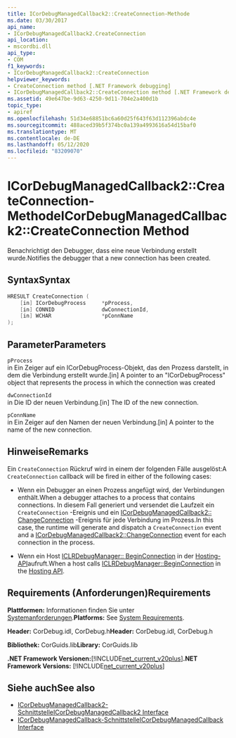 ```yaml
---
title: ICorDebugManagedCallback2::CreateConnection-Methode
ms.date: 03/30/2017
api_name:
- ICorDebugManagedCallback2.CreateConnection
api_location:
- mscordbi.dll
api_type:
- COM
f1_keywords:
- ICorDebugManagedCallback2::CreateConnection
helpviewer_keywords:
- CreateConnection method [.NET Framework debugging]
- ICorDebugManagedCallback2::CreateConnection method [.NET Framework debugging]
ms.assetid: 49e647be-9d63-4250-9d11-704e2a400d1b
topic_type:
- apiref
ms.openlocfilehash: 51d34e68851bc6a60d25f643f63d112396abdc4e
ms.sourcegitcommit: 488aced39b5f374bc0a139a4993616a54d15baf0
ms.translationtype: MT
ms.contentlocale: de-DE
ms.lasthandoff: 05/12/2020
ms.locfileid: "83209070"
---
```

# <a name="icordebugmanagedcallback2createconnection-method"></a><span data-ttu-id="cd403-102">ICorDebugManagedCallback2::CreateConnection-Methode</span><span class="sxs-lookup"><span data-stu-id="cd403-102">ICorDebugManagedCallback2::CreateConnection Method</span></span>
<span data-ttu-id="cd403-103">Benachrichtigt den Debugger, dass eine neue Verbindung erstellt wurde.</span><span class="sxs-lookup"><span data-stu-id="cd403-103">Notifies the debugger that a new connection has been created.</span></span>  
  
## <a name="syntax"></a><span data-ttu-id="cd403-104">Syntax</span><span class="sxs-lookup"><span data-stu-id="cd403-104">Syntax</span></span>  
  
```cpp  
HRESULT CreateConnection (  
    [in] ICorDebugProcess     *pProcess,  
    [in] CONNID               dwConnectionId,  
    [in] WCHAR                *pConnName  
);  
```  
  
## <a name="parameters"></a><span data-ttu-id="cd403-105">Parameter</span><span class="sxs-lookup"><span data-stu-id="cd403-105">Parameters</span></span>  
 `pProcess`  
 <span data-ttu-id="cd403-106">in Ein Zeiger auf ein ICorDebugProcess-Objekt, das den Prozess darstellt, in dem die Verbindung erstellt wurde.</span><span class="sxs-lookup"><span data-stu-id="cd403-106">[in] A pointer to an "ICorDebugProcess" object that represents the process in which the connection was created</span></span>  
  
 `dwConnectionId`  
 <span data-ttu-id="cd403-107">in Die ID der neuen Verbindung.</span><span class="sxs-lookup"><span data-stu-id="cd403-107">[in] The ID of the new connection.</span></span>  
  
 `pConnName`  
 <span data-ttu-id="cd403-108">in Ein Zeiger auf den Namen der neuen Verbindung.</span><span class="sxs-lookup"><span data-stu-id="cd403-108">[in] A pointer to the name of the new connection.</span></span>  
  
## <a name="remarks"></a><span data-ttu-id="cd403-109">Hinweise</span><span class="sxs-lookup"><span data-stu-id="cd403-109">Remarks</span></span>  
 <span data-ttu-id="cd403-110">Ein `CreateConnection` Rückruf wird in einem der folgenden Fälle ausgelöst:</span><span class="sxs-lookup"><span data-stu-id="cd403-110">A `CreateConnection` callback will be fired in either of the following cases:</span></span>  
  
- <span data-ttu-id="cd403-111">Wenn ein Debugger an einen Prozess angefügt wird, der Verbindungen enthält.</span><span class="sxs-lookup"><span data-stu-id="cd403-111">When a debugger attaches to a process that contains connections.</span></span> <span data-ttu-id="cd403-112">In diesem Fall generiert und versendet die Laufzeit ein `CreateConnection` -Ereignis und ein [ICorDebugManagedCallback2:: ChangeConnection](icordebugmanagedcallback2-changeconnection-method.md) -Ereignis für jede Verbindung im Prozess.</span><span class="sxs-lookup"><span data-stu-id="cd403-112">In this case, the runtime will generate and dispatch a `CreateConnection` event and a [ICorDebugManagedCallback2::ChangeConnection](icordebugmanagedcallback2-changeconnection-method.md) event for each connection in the process.</span></span>  
  
- <span data-ttu-id="cd403-113">Wenn ein Host [ICLRDebugManager:: BeginConnection](../../../../docs/framework/unmanaged-api/hosting/iclrdebugmanager-beginconnection-method.md) in der [Hosting-API](../hosting/index.md)aufruft.</span><span class="sxs-lookup"><span data-stu-id="cd403-113">When a host calls [ICLRDebugManager::BeginConnection](../../../../docs/framework/unmanaged-api/hosting/iclrdebugmanager-beginconnection-method.md) in the [Hosting API](../hosting/index.md).</span></span>  
  
## <a name="requirements"></a><span data-ttu-id="cd403-114">Requirements (Anforderungen)</span><span class="sxs-lookup"><span data-stu-id="cd403-114">Requirements</span></span>  
 <span data-ttu-id="cd403-115">**Plattformen:** Informationen finden Sie unter [Systemanforderungen](../../get-started/system-requirements.md).</span><span class="sxs-lookup"><span data-stu-id="cd403-115">**Platforms:** See [System Requirements](../../get-started/system-requirements.md).</span></span>  
  
 <span data-ttu-id="cd403-116">**Header:** CorDebug.idl, CorDebug.h</span><span class="sxs-lookup"><span data-stu-id="cd403-116">**Header:** CorDebug.idl, CorDebug.h</span></span>  
  
 <span data-ttu-id="cd403-117">**Bibliothek:** CorGuids.lib</span><span class="sxs-lookup"><span data-stu-id="cd403-117">**Library:** CorGuids.lib</span></span>  
  
 <span data-ttu-id="cd403-118">**.NET Framework Versionen:**[!INCLUDE[net_current_v20plus](../../../../includes/net-current-v20plus-md.md)]</span><span class="sxs-lookup"><span data-stu-id="cd403-118">**.NET Framework Versions:** [!INCLUDE[net_current_v20plus](../../../../includes/net-current-v20plus-md.md)]</span></span>  
  
## <a name="see-also"></a><span data-ttu-id="cd403-119">Siehe auch</span><span class="sxs-lookup"><span data-stu-id="cd403-119">See also</span></span>

- [<span data-ttu-id="cd403-120">ICorDebugManagedCallback2-Schnittstelle</span><span class="sxs-lookup"><span data-stu-id="cd403-120">ICorDebugManagedCallback2 Interface</span></span>](icordebugmanagedcallback2-interface.md)
- [<span data-ttu-id="cd403-121">ICorDebugManagedCallback-Schnittstelle</span><span class="sxs-lookup"><span data-stu-id="cd403-121">ICorDebugManagedCallback Interface</span></span>](icordebugmanagedcallback-interface.md)
